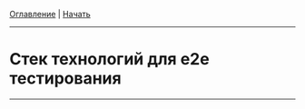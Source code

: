 [Оглавление](/) | [Начать](/e2e-stack/slides/disclamer.md)

---

# Стек технологий для e2e тестирования



---
